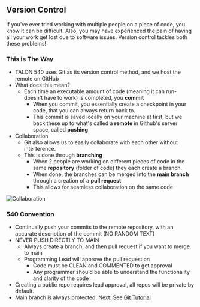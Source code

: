## Version Control
If you've ever tried working with multiple people on a piece of code, you know it can be difficult. Also, you may have experienced the pain of having all your work get lost due to software issues. Version control tackles both these problems!

### This is The Way
- TALON 540 uses Git as its version control method, and we host the remote on GitHub
- What does this mean? 
    - Each time an executable amount of code (meaning it can run- doesn't have to work) is completed, you **commit**
        - When you commit, you essentially create a checkpoint in your code, that you can always return back to.
        - This commit is saved locally on your machine at first, but we back these up to what's called a **remote** in Github's server space, called **pushing**
- Collaboration
    - Git also allows us to easily collaborate with each other without interference. 
    - This is done through **branching**
        - When 2 people are working on different pieces of code in the same **repository** (folder of code) they each create a branch. 
        - When done, the branches can be merged into the **main branch** through a creation of a **pull request**
        - This allows for seamless collaboration on the same code

![Collaboration](https://www.nobledesktop.com/image/gitresources/git-branches-merge.png)

### 540 Convention
- Continually push your commits to the remote repository, with an accurate description of the commit (NO RANDOM TEXT)
- NEVER PUSH DIRECTLY TO MAIN
    - Always create a branch, and then pull request if you want to merge to main
    - Programming Lead will approve the pull requestion
        - Code must be CLEAN and COMMENTED to get approval
        - Any programmer should be able to understand the functionality and clarity of the code
- Creating a public repo requires lead approval, all repos will be private by default. 
- Main branch is always protected. 
Next: See [Git Tutorial](/CodingLessons/VersionControl/GitTutorial.md)
